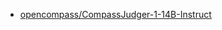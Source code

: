 - [opencompass/CompassJudger-1-14B-Instruct](https://huggingface.co/opencompass/CompassJudger-1-14B-Instruct)
